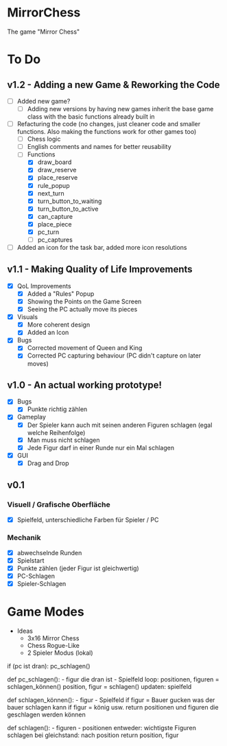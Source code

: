 # MirrorChess
The game "Mirror Chess"

# To Do

## v1.2 - Adding a new Game & Reworking the Code
- [ ] Added new game?
  - [ ] Adding new versions by having new games inherit the base game class with the basic functions already built in
- [ ] Refacturing the code (no changes, just cleaner code and smaller functions. Also making the functions work for other games too)
  - [ ] Chess logic
  - [ ] English comments and names for better reusability
  - [ ] Functions
    - [x] draw_board
    - [x] draw_reserve
    - [x] place_reserve
    - [x] rule_popup
    - [x] next_turn
    - [x] turn_button_to_waiting
    - [x] turn_button_to_active
    - [x] can_capture
    - [x] place_piece
    - [x] pc_turn
    - [ ] pc_captures
- [ ] Added an icon for the task bar, added more icon resolutions

## v1.1 - Making Quality of Life Improvements
- [x] QoL Improvements
  - [x] Added a "Rules" Popup
  - [x] Showing the Points on the Game Screen
  - [x] Seeing the PC actually move its pieces
- [x] Visuals
  - [x] More coherent design
  - [x] Added an Icon
- [x] Bugs
  - [x] Corrected movement of Queen and King
  - [x] Corrected PC capturing behaviour (PC didn't capture on later moves)

## v1.0 - An actual working prototype!
- [x] Bugs
  - [x] Punkte richtig zählen
- [x] Gameplay
  - [x] Der Spieler kann auch mit seinen anderen Figuren schlagen (egal welche Reihenfolge)
  - [x] Man muss nicht schlagen
  - [x] Jede Figur darf in einer Runde nur ein Mal schlagen
- [x] GUI
  - [x] Drag and Drop

## v0.1
### Visuell / Grafische Oberfläche
- [x] Spielfeld, unterschiedliche Farben für Spieler / PC

### Mechanik
- [x] abwechselnde Runden
- [x] Spielstart
- [x] Punkte zählen (jeder Figur ist gleichwertig)
- [x] PC-Schlagen
- [x] Spieler-Schlagen

# Game Modes

- Ideas
  - 3x16 Mirror Chess
  - Chess Rogue-Like
  - 2 Spieler Modus (lokal)




if (pc ist dran): pc_schlagen()

def pc_schlagen():
    - figur die dran ist
    - Spielfeld
    loop:
        positionen, figuren = schlagen_können()
        position, figur = schlagen()
        updaten: spielfeld

def schlagen_können():
    - figur
    - Spielfeld
    if figur = Bauer
        gucken was der bauer schlagen kann
    if figur = könig
        usw.
    return positionen und figuren die geschlagen werden können

def schlagen():
    - figuren
    - positionen
    entweder: wichtigste Figuren schlagen
    bei gleichstand: nach position
    return position, figur